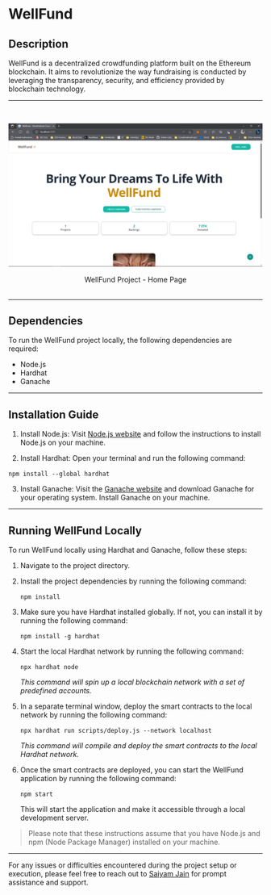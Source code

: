 # WellFund

## Description
WellFund is a decentralized crowdfunding platform built on the Ethereum blockchain. It aims to revolutionize the way fundraising is conducted by leveraging the transparency, security, and efficiency provided by blockchain technology.

--------------------------------------------------------
<br>

![WellFund](./ScreenShots/11_finalHomeView.png)
<center><figcaption>WellFund Project - Home Page</figcaption></center>
<br>

--------------------------------------------------------

## Dependencies
To run the WellFund project locally, the following dependencies are required:
- Node.js
- Hardhat
- Ganache

--------------------------------------------------------

## Installation Guide
1. Install Node.js: Visit [Node.js website](https://nodejs.org/) and follow the instructions to install Node.js on your machine.

2. Install Hardhat: Open your terminal and run the following command:
```
npm install --global hardhat
```

3. Install Ganache: Visit the [Ganache website](https://www.trufflesuite.com/ganache) and download Ganache for your operating system. Install Ganache on your machine.

--------------------------------------------------------

## Running WellFund Locally
To run WellFund locally using Hardhat and Ganache, follow these steps:

1. Navigate to the project directory.
2. Install the project dependencies by running the following command:

    ```
    npm install
    ```
3. Make sure you have Hardhat installed globally. If not, you can install it by running the following command:

    ```
    npm install -g hardhat
    ```

4. Start the local Hardhat network by running the following command:

    ```
    npx hardhat node
    ```
    _This command will spin up a local blockchain network with a set of predefined accounts._

5. In a separate terminal window, deploy the smart contracts to the local network by running the following command:

    ```
    npx hardhat run scripts/deploy.js --network localhost
    ```
    _This command will compile and deploy the smart contracts to the local Hardhat network._
6. Once the smart contracts are deployed, you can start the WellFund application by running the following command:

    ```
    npm start
    ```

    This will start the application and make it accessible through a local development server.

> Please note that these instructions assume that you have Node.js and npm (Node Package Manager) installed on your machine.

--------------------------------------------------------

For any issues or difficulties encountered during the project setup or execution, please feel free to reach out to [Saiyam Jain](jainsanyam1432@gmail.com) for prompt assistance and support.